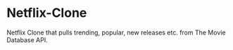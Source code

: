 # Netflix-Clone
Netflix Clone that pulls trending, popular, new releases etc. from The Movie Database API. 
